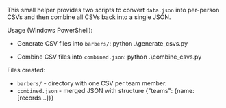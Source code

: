 This small helper provides two scripts to convert `data.json` into per-person CSVs
and then combine all CSVs back into a single JSON.

Usage (Windows PowerShell):

- Generate CSV files into `barbers/`:
  python .\generate_csvs.py

- Combine CSV files into `combined.json`:
  python .\combine_csvs.py

Files created:
- `barbers/` - directory with one CSV per team member.
- `combined.json` - merged JSON with structure {"teams": {name: [records...]}}
